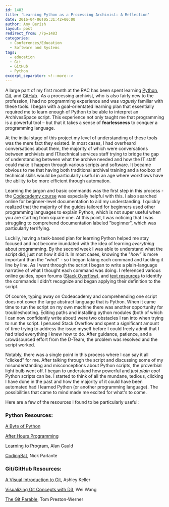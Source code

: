 ```yaml
---
id: 1483
title: 'Learning Python as a Processing Archivist: A Reflection'
date: 2016-04-06T05:31:42+00:00
author: Amy Berish
layout: post
redirect_from: /?p=1483
categories:
  - Conferences/Education
  - Software and Systems
tags:
  - education
  - Git
  - GitHub
  - Python
excerpt_separator: <!--more-->
---
```

A large part of my first month at the RAC has been spent learning [Python](https://www.python.org/), [Git](https://git-scm.com/), and [GitHub](https://github.com/).  As a processing archivist, who is also fairly new to the profession, I had no programming experience and was _vaguely_ familiar with these tools. I began with a goal-orientated learning plan that essentially required me to learn enough of Python to be able to interpret an ArchivesSpace script. This experience not only taught me that programming is a powerful tool – but that it takes a sense of **fearlessness** to conquer a programming language.<!--more-->

At the initial stage of this project my level of understanding of these tools was the mere fact they existed. In most cases, I had overheard conversations about them, the majority of which were conversations between archivists and IT/technical services staff trying to bridge the gap of understanding between what the archive needed and how the IT staff could make it happen through various scripts and software. It became obvious to me that having both traditional archival training and a toolbox of technical skills would be particularly useful in an age where workflows have the ability to be more efficient through automation.

Learning the jargon and basic commands was the first step in this process - the [Codecademy course](https://www.codecademy.com/learn/python) was especially helpful with this. I also searched online for beginner-level documentation to aid my understanding. I quickly realized that the majority of the guides tailored for beginners used other programming languages to explain Python, which is not super useful when you are starting from square one. At this point, I was noticing that I was struggling to comprehend documentation labeled "beginner", which was particularly terrifying.

Luckily, having a task-based plan for learning Python helped me stay focused and not become inundated with the idea of learning _everything_ about programming. By the second week I was able to understand what the script did, just not how it did it. In most cases, knowing the "_how"_ is more important than the "_what_" - so I began taking each command and tackling it line by line. As I went through the script I began to write a plain-language narrative of what I thought each command was doing. I referenced various online guides, open forums ([Stack Overflow](http://stackoverflow.com/questions/tagged/python)), and [text resources](https://automatetheboringstuff.com/) to identify the commands I didn't recognize and began applying their definition to the script.

Of course, typing away on Codeacademy and comprehending one script does not cover the large abstract language that is Python. When it came time to run the script on my own machine there was another opportunity for troubleshooting. Editing paths and installing python modules (both of which I can now confidently write about) were two obstacles I ran into when trying to run the script. I perused Stack Overflow and spent a significant amount of time trying to address the issue myself before I could freely admit that I had tried everything I knew how to do. After guidance, patience, and a crowdsourced effort from the D-Team, the problem was resolved and the script worked.

Notably, there was a single point in this process where I can say it all "clicked" for me. After talking through the script and discussing some of my misunderstanding and misconceptions about Python scripts, the proverbial light bulb went off. I began to understand how powerful and _just plain cool_ Python scripts can be. I started to think of all the mundane, tedious, clicking I have done in the past and how the majority of it could have been automated had I learned Python (or another programming language). The possibilities that came to mind made me excited for what's to come.

Here are a few of the resources I found to be particularly useful:

### Python Resources:

[A Byte of Python](http://python.swaroopch.com/index.html)

[After Hours Programming](http://www.afterhoursprogramming.com/tutorial/Python/Overview/)

[Learning to Program](http://www.alan-g.me.uk/l2p/index.htm), Alan Gauld

[CodingBat](http://codingbat.com/python), Nick Parlante

### Git/GitHub Resources:

[A Visual Introduction to Git](https://medium.com/@ashk3l/a-visual-introduction-to-git-9fdca5d3b43a#.nbmqrny9v), Ashley Keller

[Visualizing Git Concepts with D3](http://onlywei.github.io/explain-git-with-d3/#merge), Wei Wang

[The Git Parable](http://tom.preston-werner.com/2009/05/19/the-git-parable.html), Tom Preston-Werner
